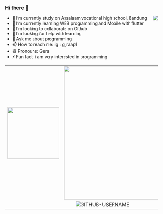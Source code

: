 ### Hi there 👋
<img src="https://user-images.githubusercontent.com/5713670/87202985-820dcb80-c2b6-11ea-9f56-7ec461c497c3.gif" align="right">

- 🔭 I’m currently study on Assalaam vocational high school, Bandung
- 🌱 I’m currently learning WEB programming and Mobile with flutter
- 👯 I’m looking to collaborate on Github
- 🤔 I’m looking for help with learning
- 💬 Ask me about programming
- 📫 How to reach me: ig : g_raap1
- 😄 Pronouns: Gera
- ⚡ Fun fact: i am very interested in programming

<table style="margin: 0px auto;">
  <tr>
    <td><img src="https://github-readme-stats.vercel.app/api/top-langs/?username=GeraAnggaraPutra&layout=compact" height=170/></td>
    <td><img src="https://github-readme-stats.vercel.app/api?username=GeraAnggaraPutra&hide=contribs,prs&show_icons=true&hide_border=true&title_color=000" width=440/></td>
  </tr>
  <tr>
    <td  colspan="2" style="text-align: center;"><img src="https://komarev.com/ghpvc/?username=GeraAnggaraPutra&label=Profile%20views&color=ce9927&style=flat" alt="GITHUB-USERNAME" />
    </td>
  </tr>
</table>
